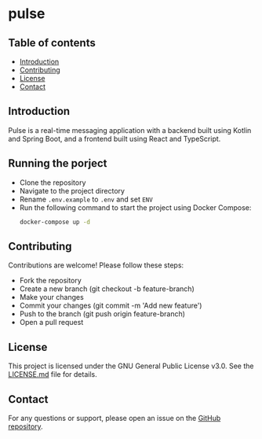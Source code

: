 # pulse

## Table of contents
- [Introduction](#introduction)
- [Contributing](#contributing)
- [License](#license)
- [Contact](#contact)

## Introduction
Pulse is a real-time messaging application with a backend built using Kotlin and Spring Boot, and a frontend built using React and TypeScript.

## Running the porject
- Clone the repository
- Navigate to the project directory
- Rename `.env.example` to `.env` and set `ENV`
- Run the following command to start the project using Docker Compose:
  ```sh
  docker-compose up -d
  ```

## Contributing
Contributions are welcome! Please follow these steps:
- Fork the repository
- Create a new branch (git checkout -b feature-branch)
- Make your changes
- Commit your changes (git commit -m 'Add new feature')
- Push to the branch (git push origin feature-branch)
- Open a pull request

## License
This project is licensed under the GNU General Public License v3.0. See the [LICENSE.md](https://github.com/ya-ilya/pulse/blob/main/LICENSE.md) file for details.

## Contact
For any questions or support, please open an issue on the [GitHub repository](https://github.com/ya-ilya/pulse/issues).